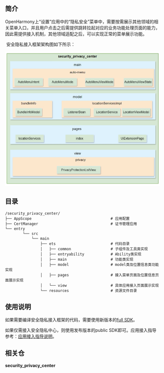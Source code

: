 ## 简介

OpenHarmony上“设置”应用中的“隐私安全”菜单中，需要按需展示其他领域的相关菜单入口，并且用户点击之后需提供跳转拉起对应的业务功能处理页面的能力，因此需提供接入机制，其他领域适配之后，可以实现正常的菜单展示功能。

​	安全隐私接入框架架构图如下所示：

![image-20240315200205500](doc/image/20240318-193751.png)

## 目录

```
/security_privacy_center/
├── AppScope									# 应用配置
├── CertManager							        # 证书管理应用
└── entry
        └── src
            └── main
                ├── ets							# 代码目录
                │   ├── common					# 子组件及工具类实现
                │   ├── entryability			# Ability类实现
                │   ├── main					# 功能类实现
                │   ├── model					# model类及位置信息类功能实现 
                │   ├── pages				    # 接入菜单页面及位置信息页面展示实现
                │   └── view					# 具体应用接入页面展示实现
                └── resources					# 资源文件目录
```

## 使用说明  

如果需要编译安全隐私接入框架的代码，需要使用新版本的[full SDK](https://gitee.com/openharmony/docs/blob/master/zh-cn/application-dev/faqs/full-sdk-compile-guide.md)。

如果仅需接入安全隐私中心，则使用发布版本的public SDK即可。应用接入指导参考：[应用接入指导说明](https://gitee.com/openharmony/docs/blob/master/zh-cn/application-dev/security/SecurityPrivacyCenter/auto-menu-guidelines.md)。

## 相关仓

**security_privacy_center**
